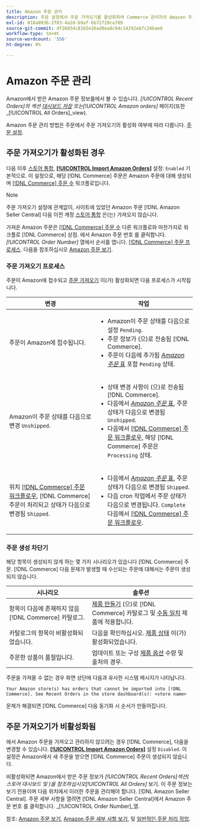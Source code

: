 ```yaml
---
title: Amazon 주문 관리
description: 주문 설정에서 주문 가져오기를 활성화하여 Commerce 관리자의 Amazon 주문을 보다 쉽게 관리할 수 있습니다.
exl-id: 018a8936-2f03-4a2d-b9af-6b72729ca709
source-git-commit: df26834c81b5e26ad0ea8c94c14292eb7c24bae8
workflow-type: tm+mt
source-wordcount: '556'
ht-degree: 0%

---
```


# Amazon 주문 관리

Amazon에서 받은 Amazon 주문 정보를에서 볼 수 있습니다. _[!UICONTROL Recent Orders]_의 섹션 [대시보드 저장](./amazon-store-dashboard.md) 또는_[!UICONTROL Amazon orders]_ 페이지(또한 _[!UICONTROL All Orders]_view).

Amazon 주문 관리 방법은 주문에서 주문 가져오기의 활성화 여부에 따라 다릅니다. [주문 설정](./order-settings.md#configure-order-settings).

## 주문 가져오기가 활성화된 경우

다음 이후 [스토어 통합](./store-integration.md), [**[!UICONTROL Import Amazon Orders]**](./order-settings.md#configure-order-settings) 설정: `Enabled` 기본적으로. 이 설정으로, 해당 [!DNL Commerce] 주문은 Amazon 주문에 대해 생성되며 [[!DNL Commerce] 주문 수](https://experienceleague.adobe.com/docs/commerce-admin/stores-sales/order-management/orders/orders.html) 워크플로입니다.

>[!NOTE]
>
>주문 가져오기 설정에 관계없이, 사이트에 있었던 Amazon 주문 [!DNL Amazon Seller Central] 다음 이전 계정 [스토어 통합](./store-integration.md) 은(는) 가져오지 않습니다.

가져온 Amazon 주문은 [[!DNL Commerce] 주문 수](https://experienceleague.adobe.com/docs/commerce-admin/stores-sales/order-management/orders/orders.html) 다른 워크플로와 마찬가지로 워크플로 [!DNL Commerce] 상점. 에서 Amazon 주문 번호 를 클릭합니다. *[!UICONTROL Order Number]* 열에서 순서를 엽니다. [[!DNL Commerce] 주문 프로세스](https://experienceleague.adobe.com/docs/commerce-admin/stores-sales/order-management/orders/order-processing.html#process-an-order#order-view-descriptions). 다음을 참조하십시오 [Amazon 주문 보기](./amazon-orders-all.md).

### 주문 가져오기 프로세스

주문이 Amazon에 접수되고 [주문 가져오기](./order-settings.md) 이(가) 활성화되면 다음 프로세스가 시작됩니다.

| 변경 | 작업 |
|---|---|
| 주문이 Amazon에 접수됩니다. | <ul><li>Amazon이 주문 상태를 다음으로 설정 `Pending`.</li><li>주문 정보가 (으)로 전송됨 [!DNL Commerce].</li><li>주문이 다음에 추가됨 [_Amazon 주문_ 표](./amazon-orders-all.md) 포함 `Pending` 상태.</li></ul> |
| Amazon이 주문 상태를 다음으로 변경 `Unshipped`. | <ul><li>상태 변경 사항이 (으)로 전송됨 [!DNL Commerce].</li><li>다음에서 [_Amazon 주문_ 표](./amazon-orders-all.md), 주문 상태가 다음으로 변경됨 `Unshipped`.</li><li>다음에서 [[!DNL Commerce] 주문 워크플로우](https://experienceleague.adobe.com/docs/commerce-admin/stores-sales/order-management/orders/orders.html), 해당 [!DNL Commerce] 주문은 `Processing` 상태.</li></ul> |
| 위치 [[!DNL Commerce] 주문 워크플로우](https://experienceleague.adobe.com/docs/commerce-admin/stores-sales/order-management/orders/orders.html), [!DNL Commerce] 주문이 처리되고 상태가 다음으로 변경됨 `Shipped`. | <ul><li>다음에서 [_Amazon 주문_ 표](./amazon-orders-all.md), 주문 상태가 다음으로 변경됨 `Shipped`.</li><li>다음 cron 작업에서 주문 상태가 다음으로 변경됩니다. `Complete` 다음에서 [[!DNL Commerce] 주문 워크플로우](https://experienceleague.adobe.com/docs/commerce-admin/stores-sales/order-management/orders/orders.html).</li></ul> |

### 주문 생성 차단기

해당 항목이 생성되지 않게 하는 몇 가지 시나리오가 있습니다 [!DNL Commerce] 주문. [!DNL Commerce] 다음 문제가 발생할 때 수신되는 주문에 대해서는 주문이 생성되지 않습니다.

| 시나리오 | 솔루션 |
|---|---|
| 항목이 다음에 존재하지 않음 [!DNL Commerce] 카탈로그. | [제품 만들기](./creating-assigning-catalog-products.md) (으)로 [!DNL Commerce] 카탈로그 및 [수동 일치](./creating-assigning-catalog-products.md) 제품에 적용합니다. |
| 카탈로그의 항목이 비활성화되었습니다. | 다음을 확인하십시오. [제품 상태](https://experienceleague.adobe.com/docs/commerce-admin/inventory/configuration/product-options.html) 이(가) 활성화되었습니다. |
| 주문한 상품이 품절입니다. | 업데이트 또는 구성 [제품 옵션](https://experienceleague.adobe.com/docs/commerce-admin/inventory/configuration/product-options.html) 수량 및 출처의 경우. |

주문을 가져올 수 없는 경우 화면 상단에 다음과 유사한 시스템 메시지가 나타납니다.

`Your Amazon store(s) has orders that cannot be imported into [!DNL Commerce]. See Recent Orders in the store dashboard(s): <store name>`

문제가 해결되면 [!DNL Commerce] 다음 동기화 시 순서가 만들어집니다.

## 주문 가져오기가 비활성화됨

에서 Amazon 주문을 가져오고 관리하지 않으려는 경우 [!DNL Commerce], 다음을 변경할 수 있습니다. [**[!UICONTROL Import Amazon Orders]**](./order-settings.md#configure-order-settings) 설정 `Disabled`. 이 설정은 Amazon에서 새 주문을 받으면 [!DNL Commerce] 주문이 생성되지 않습니다.

비활성화되면 Amazon에서 받은 주문 정보가 _[!UICONTROL Recent Orders]_섹션( 스토어 대시보드 및 )을 참조하십시오_[!UICONTROL All Orders]_ 보기. 이 주문 정보는 보기 전용이며 다음 위치에서 이러한 주문을 관리해야 합니다. [!DNL Amazon Seller Central]. 주문 세부 사항을 열려면 [!DNL Amazon Seller Central]에서 Amazon 주문 번호 를 클릭합니다. _[!UICONTROL Order Number]_열.

참조: [Amazon 주문 보기](./amazon-orders-all.md), [Amazon 주문 세부 사항 보기](./amazon-order-details.md), 및 [일반적인 주문 처리 작업](./common-order-processing.md).

